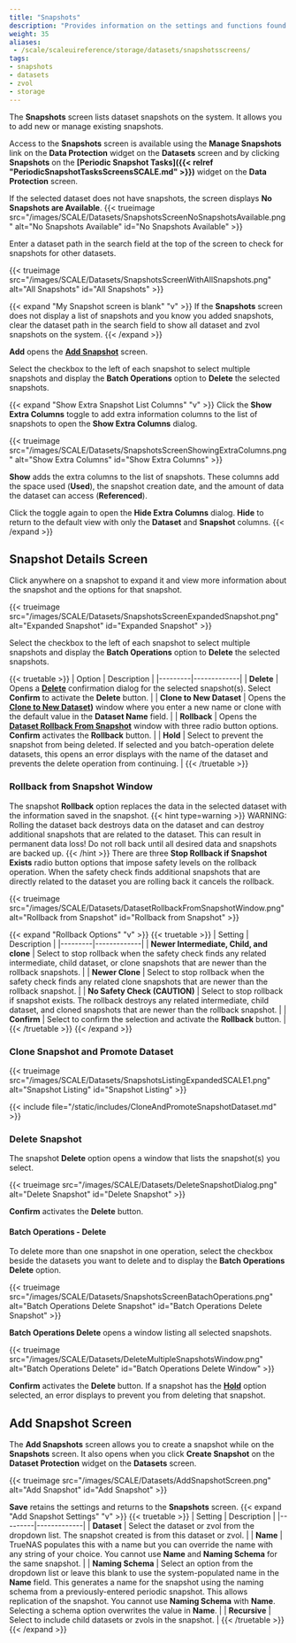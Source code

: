 ```yaml
---
title: "Snapshots"
description: "Provides information on the settings and functions found on the Snapshots screen."
weight: 35
aliases:
 - /scale/scaleuireference/storage/datasets/snapshotsscreens/
tags:
- snapshots
- datasets
- zvol
- storage
---
```


The **Snapshots** screen lists dataset snapshots on the system.
It allows you to add new or manage existing snapshots.

Access to the **Snapshots** screen is available using the **Manage Snapshots** link on the **Data Protection** widget on the **Datasets** screen and by clicking **Snapshots** on the **[Periodic Snapshot Tasks]({{< relref "PeriodicSnapshotTasksScreensSCALE.md" >}})** widget on the **Data Protection** screen.

If the selected dataset does not have snapshots, the screen displays **No Snapshots are Available**.
{{< trueimage src="/images/SCALE/Datasets/SnapshotsScreenNoSnapshotsAvailable.png" alt="No Snapshots Available" id="No Snapshots Available" >}}

Enter a dataset path in the search field at the top of the screen to check for snapshots for other datasets.

{{< trueimage src="/images/SCALE/Datasets/SnapshotsScreenWithAllSnapshots.png" alt="All Snapshots" id="All Snapshots" >}}

{{< expand "My Snapshot screen is blank" "v" >}}
If the **Snapshots** screen does not display a list of snapshots and you know you added snapshots, clear the dataset path in the search field to show all dataset and zvol snapshots on the system.
{{< /expand >}}

**Add** opens the **[Add Snapshot](#add-snapshot-screen)** screen.

Select the checkbox to the left of each snapshot to select multiple snapshots and display the **Batch Operations** option to **Delete** the selected snapshots.

{{< expand "Show Extra Snapshot List Columns" "v" >}}
Click the **Show Extra Columns** toggle to add extra information columns to the list of snapshots to open the **Show Extra Columns** dialog.

{{< trueimage src="/images/SCALE/Datasets/SnapshotsScreenShowingExtraColumns.png" alt="Show Extra Columns" id="Show Extra Columns" >}}

**Show** adds the extra columns to the list of snapshots. These columns add the space used (**Used**), the snapshot creation date, and the amount of data the dataset can access (**Referenced**).

Click the toggle again to open the **Hide Extra Columns** dialog. **Hide** to return to the default view with only the **Dataset** and **Snapshot** columns.
{{< /expand >}}

## Snapshot Details Screen
Click anywhere on a snapshot to expand it and view more information about the snapshot and the options for that snapshot.

{{< trueimage src="/images/SCALE/Datasets/SnapshotsScreenExpandedSnapshot.png" alt="Expanded Snapshot" id="Expanded Snapshot" >}}

Select the checkbox to the left of each snapshot to select multiple snapshots and display the **Batch Operations** option to **Delete** the selected snapshots.

{{< truetable >}}
| Option | Description |
|---------|-------------|
| **Delete** | Opens a **[Delete](#delete-snapshot)** confirmation dialog for the selected snapshot(s). Select **Confirm** to activate the **Delete** button. |
| **Clone to New Dataset** | Opens the **[Clone to New Dataset](#clone-snapshot))** window where you enter a new name or clone with the default value in the **Dataset Name** field. |
| **Rollback** | Opens the **[Dataset Rollback From Snapshot](#dataset-rollback-from-snapshot-dialog)** window with three radio button options. **Confirm** activates the **Rollback** button. |
| **Hold** | Select to prevent the snapshot from being deleted. If selected and you batch-operation delete datasets, this opens an error displays with the name of the dataset and prevents the delete operation from continuing. |
{{< /truetable >}}

### Rollback from Snapshot Window
The snapshot **Rollback** option replaces the data in the selected dataset with the information saved in the snapshot.
{{< hint type=warning >}}
WARNING: Rolling the dataset back destroys data on the dataset and can destroy additional snapshots that are related to the dataset.
This can result in permanent data loss!
Do not roll back until all desired data and snapshots are backed up.
{{< /hint >}}
There are three **Stop Rollback if Snapshot Exists** radio button options that impose safety levels on the rollback operation.
When the safety check finds additional snapshots that are directly related to the dataset you are rolling back it cancels the rollback.

{{< trueimage src="/images/SCALE/Datasets/DatasetRollbackFromSnapshotWindow.png" alt="Rollback from Snapshot" id="Rollback from Snapshot" >}}

{{< expand "Rollback Options" "v" >}}
{{< truetable >}}
| Setting | Description |
|---------|-------------|
| **Newer Intermediate, Child, and clone** | Select to stop rollback when the safety check finds any related intermediate, child dataset, or clone snapshots that are newer than the rollback snapshots. |
| **Newer Clone** | Select to stop rollback when the safety check finds any related clone snapshots that are newer than the rollback snapshot. |
| **No Safety Check (CAUTION)** | Select to stop rollback if snapshot exists. The rollback destroys any related intermediate, child dataset, and cloned snapshots that are newer than the rollback snapshot.  |
| **Confirm** | Select to confirm the selection and activate the **Rollback** button. |
{{< /truetable >}}
{{< /expand >}}

### Clone Snapshot and Promote Dataset

{{< trueimage src="/images/SCALE/Datasets/SnapshotsListingExpandedSCALE1.png" alt="Snapshot Listing" id="Snapshot Listing" >}}

{{< include file="/static/includes/CloneAndPromoteSnapshotDataset.md" >}}

### Delete Snapshot
The snapshot **Delete** option opens a window that lists the snapshot(s) you select.

{{< trueimage src="/images/SCALE/Datasets/DeleteSnapshotDialog.png" alt="Delete Snapshot" id="Delete Snapshot" >}}

**Confirm** activates the **Delete** button.

#### Batch Operations - Delete
To delete more than one snapshot in one operation, select the checkbox beside the datasets you want to delete and to display the **Batch Operations Delete** option.

{{< trueimage src="/images/SCALE/Datasets/SnapshotsScreenBatachOperations.png" alt="Batch Operations Delete Snapshot" id="Batch Operations Delete Snapshot" >}}

**Batch Operations Delete** opens a window listing all selected snapshots.

{{< trueimage src="/images/SCALE/Datasets/DeleteMultipleSnapshotsWindow.png" alt="Batch Operations Delete" id="Batch Operations Delete Window" >}}

**Confirm** activates the **Delete** button. If a snapshot has the **[Hold](#snapshot-details-screen)** option selected, an error displays to prevent you from deleting that snapshot.

## Add Snapshot Screen
The **Add Snapshots** screen allows you to create a snapshot while on the **Snapshots** screen.
It also opens when you click **Create Snapshot** on the **Dataset Protection** widget on the **Datasets** screen.

{{< trueimage src="/images/SCALE/Datasets/AddSnapshotScreen.png" alt="Add Snapshot" id="Add Snapshot" >}}

**Save** retains the settings and returns to the **Snapshots** screen.
{{< expand "Add Snapshot Settings" "v" >}}
{{< truetable >}}
| Setting | Description |
|---------|-------------|
| **Dataset** | Select the dataset or zvol from the dropdown list. The snapshot created is from this dataset or zvol. |
| **Name** | TrueNAS populates this with a name but you can override the name with any string of your choice. You cannot use **Name** and **Naming Schema** for the same snapshot. |
| **Naming Schema** | Select an option from the dropdown list or leave this blank to use the system-populated name in the **Name** field. This generates a name for the snapshot using the naming schema from a previously-entered periodic snapshot. This allows replication of the snapshot. You cannot use **Naming Schema** with **Name**. Selecting a schema option overwrites the value in **Name**. |
| **Recursive** | Select to include child datasets or zvols in the snapshot. |
{{< /truetable >}}
{{< /expand >}}